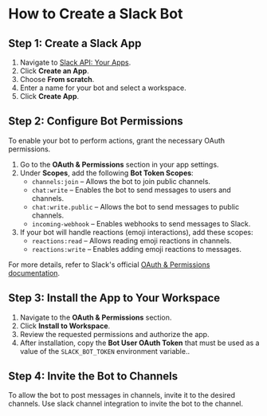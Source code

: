 # How to Create a Slack Bot

## Step 1: Create a Slack App
1. Navigate to [Slack API: Your Apps](https://api.slack.com/apps).
2. Click **Create an App**.
3. Choose **From scratch**.
4. Enter a name for your bot and select a workspace.
5. Click **Create App**.

## Step 2: Configure Bot Permissions
To enable your bot to perform actions, grant the necessary OAuth permissions.

1. Go to the **OAuth & Permissions** section in your app settings.
2. Under **Scopes**, add the following **Bot Token Scopes**:
    - `channels:join` – Allows the bot to join public channels.
    - `chat:write` – Enables the bot to send messages to users and channels.
    - `chat:write.public` – Allows the bot to send messages to public channels.
    - `incoming-webhook` – Enables webhooks to send messages to Slack.
3. If your bot will handle reactions (emoji interactions), add these scopes:
    - `reactions:read` – Allows reading emoji reactions in channels.
    - `reactions:write` – Enables adding emoji reactions to messages.

For more details, refer to Slack's official [OAuth & Permissions documentation](https://api.slack.com/authentication/oauth-v2).

## Step 3: Install the App to Your Workspace
1. Navigate to the **OAuth & Permissions** section.
2. Click **Install to Workspace**.
3. Review the requested permissions and authorize the app.
4. After installation, copy the **Bot User OAuth Token** that must be used as a value of the `SLACK_BOT_TOKEN` environment variable..

## Step 4: Invite the Bot to Channels
To allow the bot to post messages in channels, invite it to the desired channels. Use slack channel integration to invite the bot to the channel.